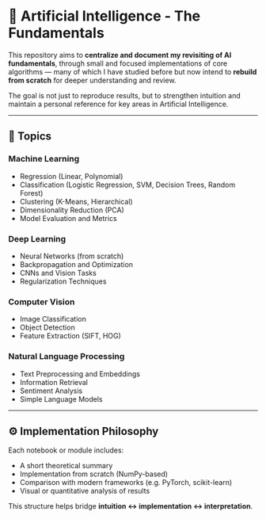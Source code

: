 # 🧠 Artificial Intelligence - The Fundamentals

This repository aims to **centralize and document my revisiting of AI fundamentals**, through small and focused implementations of core algorithms — many of which I have studied before but now intend to **rebuild from scratch** for deeper understanding and review.

The goal is not just to reproduce results, but to strengthen intuition and maintain a personal reference for key areas in Artificial Intelligence.

---

## 🧩 Topics

### Machine Learning
- Regression (Linear, Polynomial)
- Classification (Logistic Regression, SVM, Decision Trees, Random Forest)
- Clustering (K-Means, Hierarchical)
- Dimensionality Reduction (PCA)
- Model Evaluation and Metrics

### Deep Learning
- Neural Networks (from scratch)
- Backpropagation and Optimization
- CNNs and Vision Tasks
- Regularization Techniques

### Computer Vision
- Image Classification
- Object Detection
- Feature Extraction (SIFT, HOG)

### Natural Language Processing
- Text Preprocessing and Embeddings
- Information Retrieval
- Sentiment Analysis
- Simple Language Models

---

## ⚙️ Implementation Philosophy

Each notebook or module includes:
- A short theoretical summary  
- Implementation from scratch (NumPy-based)  
- Comparison with modern frameworks (e.g. PyTorch, scikit-learn)  
- Visual or quantitative analysis of results  

This structure helps bridge **intuition ↔ implementation ↔ interpretation**.
